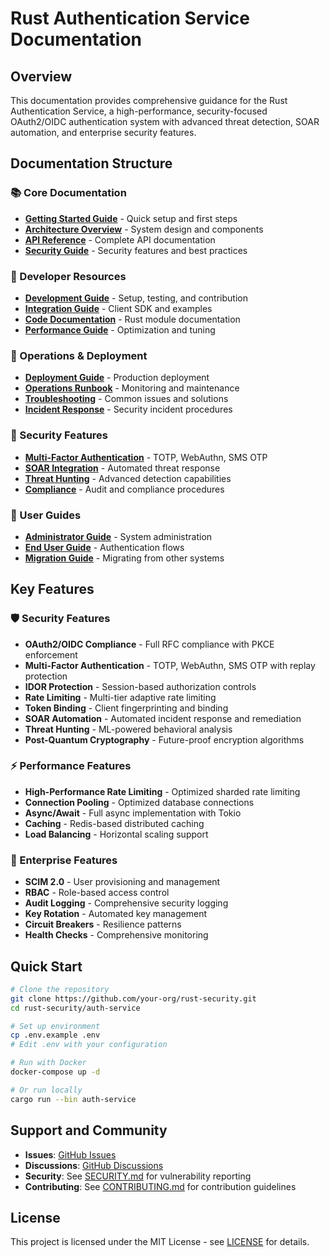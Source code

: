 # Rust Authentication Service Documentation

## Overview

This documentation provides comprehensive guidance for the Rust Authentication Service, a high-performance, security-focused OAuth2/OIDC authentication system with advanced threat detection, SOAR automation, and enterprise security features.

## Documentation Structure

### 📚 Core Documentation
- [**Getting Started Guide**](./getting-started.md) - Quick setup and first steps
- [**Architecture Overview**](./architecture/README.md) - System design and components
- [**API Reference**](./api/README.md) - Complete API documentation
- [**Security Guide**](./security/README.md) - Security features and best practices

### 🔧 Developer Resources
- [**Development Guide**](./development/README.md) - Setup, testing, and contribution
- [**Integration Guide**](./integration/README.md) - Client SDK and examples
- [**Code Documentation**](./code/README.md) - Rust module documentation
- [**Performance Guide**](./performance/README.md) - Optimization and tuning

### 🚀 Operations & Deployment
- [**Deployment Guide**](./deployment/README.md) - Production deployment
- [**Operations Runbook**](./operations/README.md) - Monitoring and maintenance
- [**Troubleshooting**](./troubleshooting/README.md) - Common issues and solutions
- [**Incident Response**](./security/incident-response.md) - Security incident procedures

### 🔐 Security Features
- [**Multi-Factor Authentication**](./security/mfa.md) - TOTP, WebAuthn, SMS OTP
- [**SOAR Integration**](./security/soar.md) - Automated threat response
- [**Threat Hunting**](./security/threat-hunting.md) - Advanced detection capabilities
- [**Compliance**](./compliance/README.md) - Audit and compliance procedures

### 🎯 User Guides
- [**Administrator Guide**](./admin/README.md) - System administration
- [**End User Guide**](./user/README.md) - Authentication flows
- [**Migration Guide**](./migration/README.md) - Migrating from other systems

## Key Features

### 🛡️ Security Features
- **OAuth2/OIDC Compliance** - Full RFC compliance with PKCE enforcement
- **Multi-Factor Authentication** - TOTP, WebAuthn, SMS OTP with replay protection
- **IDOR Protection** - Session-based authorization controls
- **Rate Limiting** - Multi-tier adaptive rate limiting
- **Token Binding** - Client fingerprinting and binding
- **SOAR Automation** - Automated incident response and remediation
- **Threat Hunting** - ML-powered behavioral analysis
- **Post-Quantum Cryptography** - Future-proof encryption algorithms

### ⚡ Performance Features
- **High-Performance Rate Limiting** - Optimized sharded rate limiting
- **Connection Pooling** - Optimized database connections
- **Async/Await** - Full async implementation with Tokio
- **Caching** - Redis-based distributed caching
- **Load Balancing** - Horizontal scaling support

### 🔧 Enterprise Features
- **SCIM 2.0** - User provisioning and management
- **RBAC** - Role-based access control
- **Audit Logging** - Comprehensive security logging
- **Key Rotation** - Automated key management
- **Circuit Breakers** - Resilience patterns
- **Health Checks** - Comprehensive monitoring

## Quick Start

```bash
# Clone the repository
git clone https://github.com/your-org/rust-security.git
cd rust-security/auth-service

# Set up environment
cp .env.example .env
# Edit .env with your configuration

# Run with Docker
docker-compose up -d

# Or run locally
cargo run --bin auth-service
```

## Support and Community

- **Issues**: [GitHub Issues](https://github.com/your-org/rust-security/issues)
- **Discussions**: [GitHub Discussions](https://github.com/your-org/rust-security/discussions)
- **Security**: See [SECURITY.md](../SECURITY.md) for vulnerability reporting
- **Contributing**: See [CONTRIBUTING.md](../CONTRIBUTING.md) for contribution guidelines

## License

This project is licensed under the MIT License - see [LICENSE](../LICENSE) for details.